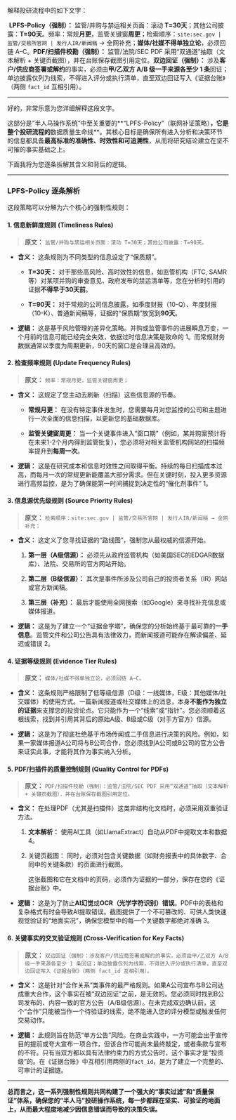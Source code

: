 解释投研流程中的如下文字：

 **LPFS-Policy（强制）：** 监管/并购与禁运相关页面：滚动 **T=30天**；其他公司披露：**T=90天**。频率：常规**月更**，监管关键窗**周更**；检索顺序：`site:sec.gov | 监管/交易所官网 | 发行人IR/新闻稿` → 全网补充；**媒体/社媒不得单独立论**，必须回链 A–C。**PDF/扫描件校勘（强制）：** 监管/法院/SEC PDF 采用“双通道”抽取（文本解析 + 关键页截图），并在台账保存截图引用定位。**双边回证（强制）：** 涉及**客户/供应商签署或解约**的事实，必须由**甲/乙双方 A/B 级一手来源各至少 1 条**回证；单边披露仅列为线索，不得进入评分或执行清单，直至双边回证写入《证据台账》（两侧 `fact_id` 互相引用）。

---

好的，非常乐意为您详细解释这段文字。

这部分是“半人马操作系统”中至关重要的**“LPFS-Policy”（联网补证策略）**，它是整个投研流程的**数据质量生命线**。其核心目标是确保所有进入分析和决策环节的信息都具备**最高标准的准确性、时效性和可追溯性**，从而将研究结论建立在坚不可摧的事实基础之上。

下面我将为您逐条拆解其含义和背后的逻辑。

---

### **LPFS-Policy 逐条解析**

这段策略可以分解为六个核心的强制性规则：

#### 1. 信息新鲜度规则 (Timeliness Rules)

> **原文：** `监管/并购与禁运相关页面：滚动 T=30天；其他公司披露：T=90天。`

- **含义：** 这条规则为不同类型的信息设定了“保质期”。
    
    - **T=30天：** 对于那些高风险、高时效性的信息，如监管机构（FTC, SAMR等）对某项并购的审查意见、政府发布的禁运清单等，您在分析时引用的证据**不得早于30天前**。
        
    - **T=90天：** 对于常规的公司信息披露，如季度财报（10-Q）、年度财报（10-K）、普通新闻稿等，证据的“保质期”放宽到**90天**。
        
- **逻辑：** 这是基于风险管理的差异化策略。并购或监管事件的进展瞬息万变，一个月前的信息可能已经完全失效，依据过时信息决策是致命的 1。而常规财务数据通常以季度为周期更新，90天的窗口是合理且高效的。
    

#### 2. 检查频率规则 (Update Frequency Rules)

> **原文：** `频率：常规月更，监管关键窗周更；`

- **含义：** 这规定了您主动去刷新（扫描）这些信息源的节奏。
    
    - **常规月更：** 在没有特定事件发生时，您需要每月对您监控的公司和主题进行一次全面的信息扫描，以更新您的基础数据库。
        
    - **监管关键窗周更：** 当一个关键事件进入“窗口期”（例如，某并购案预计将在未来1-2个月内得到监管批复），您必须将对相关监管机构网站的扫描频率提升到**每周一次**。
        
- **逻辑：** 这是在研究成本和信息时效性之间取得平衡。持续的每日扫描成本过高，而每月一次的常规更新能覆盖大部分需求。但在关键时刻，投入更多资源进行高频监控，是为了确保能第一时间捕捉到决定性的“催化剂事件” 1。
    

#### 3. 信息源优先级规则 (Source Priority Rules)

> **原文：** `检索顺序：site:sec.gov | 监管/交易所官网 | 发行人IR/新闻稿 → 全网补充；`

- **含义：** 这定义了您寻找证据的“路线图”，强制您从最权威的信源开始。
    
    1. **第一层（A级信源）：** 必须先从政府监管机构（如美国SEC的EDGAR数据库）、法院、交易所的官方网站开始。
        
    2. **第二层（B级信源）：** 其次是事件所涉及公司自己的投资者关系（IR）网站或官方新闻稿。
        
    3. **第三层（补充）：** 最后才能使用全网搜索（如Google）来寻找补充信息或媒体报道。
        
- **逻辑：** 这是为了建立一个“证据金字塔”，确保您的分析始终基于最可靠的**一手信息**。监管文件和公司公告具有法律效力，而新闻报道可能存在解读偏差、延迟或错误 2。
    

#### 4. 证据等级规则 (Evidence Tier Rules)

> **原文：** `媒体/社媒不得单独立论，必须回链 A–C。`

- **含义：** 这条规则严格限制了低等级信源（D级：一线媒体，E级：其他媒体/社交媒体）的使用方式。一篇新闻报道或社交媒体上的消息，本身**不能作为独立的证据**来支撑您的投资论点。它只能作为一个“线索”或“指针”。您必须顺着这根线索，找到并引用其背后的原始A级、B级或C级（对手方官方）信源。
    
- **逻辑：** 这是为了彻底杜绝基于市场传闻或二手信息进行决策的风险。例如，如果一家媒体报道A公司将与B公司合作，您必须找到A公司或B公司的官方公告来证实此事，才能将其作为事实纳入分析。
    

#### 5. PDF/扫描件的质量控制规则 (Quality Control for PDFs)

> **原文：** `PDF/扫描件校勘（强制）：监管/法院/SEC PDF 采用“双通道”抽取（文本解析 + 关键页截图），并在台账保存截图引用定位。`

- **含义：** 在处理PDF（尤其是扫描件）这类非结构化文档时，必须采用双重验证方法。
    
    1. **文本解析：** 使用AI工具（如LlamaExtract）自动从PDF中提取文本和数据 4。
        
    2. 关键页截图： 同时，必须对包含关键数据（如财务报表中的具体数字、合同中的关键条款）的页面进行截图。
        
        这张截图和它在文档中的页码，必须作为证据的一部分，保存在您的《证据台账》中。
        
- **逻辑：** 这是为了防止**AI幻觉**或**OCR（光学字符识别）错误**。PDF中的表格和复杂格式有时会导致AI提取错误。截图提供了一个不可篡改的、可供人类快速视觉验证的“地面实况”，确保您模型中的每一个关键数字都绝对准确 3。
    

#### 6. 关键事实的交叉验证规则 (Cross-Verification for Key Facts)

> **原文：** `双边回证（强制）：涉及客户/供应商签署或解约的事实，必须由甲/乙双方 A/B 级一手来源各至少 1 条回证；单边披露仅列为线索，不得进入评分或执行清单，直至双边回证写入《证据台账》（两侧 fact_id 互相引用）。`

- **含义：** 这是针对“合作关系”类事件的最严格规则。如果A公司宣布与B公司达成重大合作，这个事实在被“双边回证”之前，是无效的。您必须同时找到B公司发布的、内容一致的官方公告（A/B级信源）。在未完成双边确认前，这个“合作”只能被当作一个待验证的线索，绝不能进入您的评分模型或触发任何交易动作。
    
- **逻辑：** 此规则旨在防范“单方公告”风险。在商业实践中，一方可能会出于宣传目的提前或夸大宣布一项合作，但该合作可能尚未最终敲定，或者条款与宣布的不符。只有当双方都以具有法律约束力的方式公告时，这个事实才是“投资级”的。在《证据台账》中互相引用两侧的`fact_id`，是为了建立一个完整的、可审计的证据链。
    

---

**总而言之，这一系列强制性规则共同构建了一个强大的“事实过滤”和“质量保证”体系，确保您的“半人马”投研操作系统，每一步都踩在坚实、可验证的地面上，从而最大程度地减少因信息错误而导致的决策失误。**